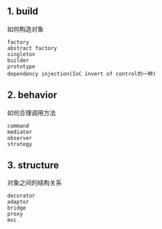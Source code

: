 ## 1. build

如何构造对象
```
factory
abstract factory
singleton
builder
prototype
dependency injection(IoC invert of control的一种)
```

## 2. behavior

如何合理调用方法
```
command
mediator
observer
strategy
```
## 3. structure

对象之间的结构关系
```
decorator
adaptor
bridge
proxy
mvc
```
